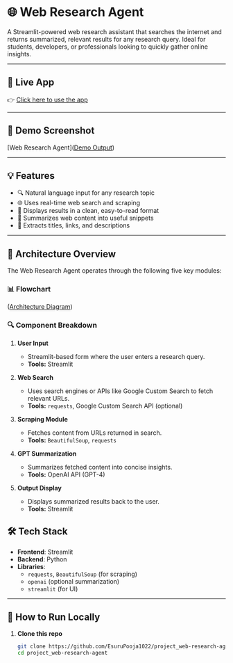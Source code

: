 # 🌐 Web Research Agent

A Streamlit-powered web research assistant that searches the internet and returns summarized, relevant results for any research query. Ideal for students, developers, or professionals looking to quickly gather online insights.

---

## 🚀 Live App

👉 [Click here to use the app](https://projectweb-research-agent-e52pfha6fqsoxezre3rrku.streamlit.app)

---

## 📸 Demo Screenshot

[Web Research Agent]([Demo Output](https://github.com/user-attachments/assets/f881ebb0-e504-410e-889c-2c55f7ecfd51))

---

## 💡 Features

- 🔍 Natural language input for any research topic
- 🌐 Uses real-time web search and scraping
- 📄 Displays results in a clean, easy-to-read format
- 💬 Summarizes web content into useful snippets
- 📑 Extracts titles, links, and descriptions

---

## 🧠 Architecture Overview

The Web Research Agent operates through the following five key modules:

### 📊 Flowchart

([Architecture Diagram](https://github.com/user-attachments/assets/ba764480-974c-4cf0-b0b1-a1a5bb1bd1ff))

### 🔍 Component Breakdown

1. **User Input**  
   - Streamlit-based form where the user enters a research query.
   - **Tools:** Streamlit

2. **Web Search**  
   - Uses search engines or APIs like Google Custom Search to fetch relevant URLs.
   - **Tools:** `requests`, Google Custom Search API (optional)

3. **Scraping Module**  
   - Fetches content from URLs returned in search.
   - **Tools:** `BeautifulSoup`, `requests`

4. **GPT Summarization**  
   - Summarizes fetched content into concise insights.
   - **Tools:** OpenAI API (GPT-4)

5. **Output Display**  
   - Displays summarized results back to the user.
   - **Tools:** Streamlit

## 🛠️ Tech Stack

- **Frontend**: Streamlit
- **Backend**: Python
- **Libraries**: 
  - `requests`, `BeautifulSoup` (for scraping)
  - `openai` (optional summarization)
  - `streamlit` (for UI)

---

## 🧪 How to Run Locally

1. **Clone this repo**
   ```bash
   git clone https://github.com/EsuruPooja1022/project_web-research-agent.git
   cd project_web-research-agent

